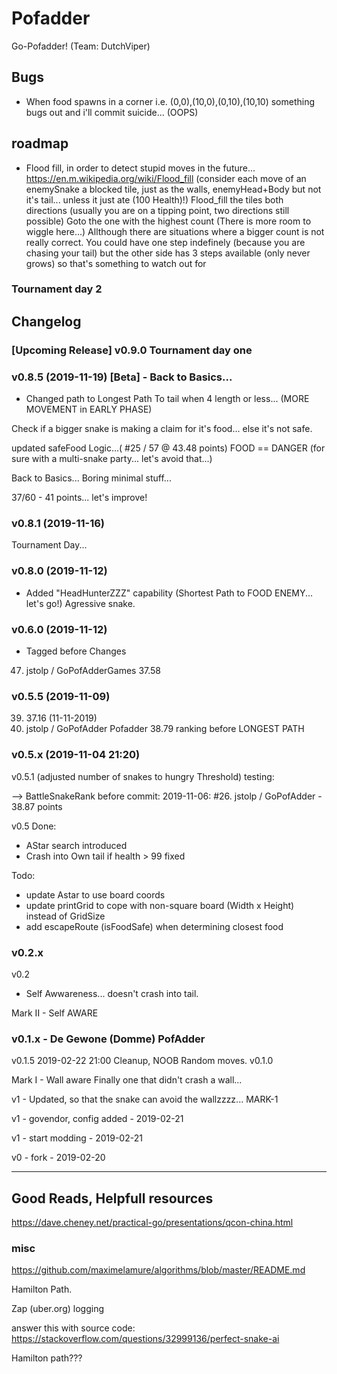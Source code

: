 # Pofadder

Go-Pofadder! (Team: DutchViper)

## Bugs

- When food spawns in a corner i.e. (0,0),(10,0),(0,10),(10,10) something bugs out and i'll commit suicide... (OOPS)

## roadmap

- Flood fill, in order to detect stupid moves in the future... https://en.m.wikipedia.org/wiki/Flood_fill
(consider each move of an enemySnake a blocked tile, just as the walls, enemyHead+Body but not it's tail... unless it just ate (100 Health)!)
Flood_fill the tiles both directions (usually you are on a tipping point, two directions still possible)
Goto the one with the highest count (There is more room to wiggle here...)
Allthough there are situations where a bigger count is not really correct. You could have one step indefinely (because you are chasing your tail)
but the other side has 3 steps available (only never grows) so that's something to watch out for

### Tournament day 2


## Changelog

### [Upcoming Release] v0.9.0 Tournament day one

### v0.8.5 (2019-11-19) [Beta] - Back to Basics...

- Changed path to Longest Path To tail when 4 length or less... (MORE MOVEMENT in EARLY PHASE)

Check if a bigger snake is making a claim for it's food... else it's not safe.

updated safeFood Logic...( #25 / 57 @ 43.48 points)
FOOD == DANGER (for sure with a multi-snake party... let's avoid that...)

Back to Basics... Boring minimal stuff...

37/60 - 41 points... let's improve!


### v0.8.1 (2019-11-16)
Tournament Day...
### v0.8.0 (2019-11-12)

- Added "HeadHunterZZZ" capability (Shortest Path to FOOD ENEMY... let's go!)
Agressive snake.

### v0.6.0 (2019-11-12)
- Tagged before Changes
47. jstolp / GoPofAdderGames 37.58

### v0.5.5 (2019-11-09)
39. 37.16 (11-11-2019)
32. jstolp / GoPofAdder Pofadder 38.79 ranking before LONGEST PATH


### v0.5.x (2019-11-04 21:20)

v0.5.1 (adjusted number of snakes to hungry Threshold) testing:

--> BattleSnakeRank before commit: 2019-11-06: #26. jstolp / GoPofAdder - 38.87 points


v0.5
Done:
 - AStar search introduced
 - Crash into Own tail if health > 99 fixed

Todo:
- update Astar to use board coords
- update printGrid to cope with non-square board (Width x Height) instead of GridSize
- add escapeRoute (isFoodSafe) when determining closest food

### v0.2.x

v0.2
 - Self Awwareness... doesn't crash into tail.

Mark II - Self AWARE

### v0.1.x - De Gewone (Domme) PofAdder

v0.1.5
 2019-02-22 21:00
 Cleanup, NOOB Random moves.
v0.1.0

Mark I - Wall aware
  Finally one that didn't crash a wall...

v1 - Updated, so that the snake can avoid the wallzzzz... MARK-1

v1 - govendor, config added - 2019-02-21

v1 - start modding - 2019-02-21  

v0 - fork - 2019-02-20



----

## Good Reads, Helpfull resources


https://dave.cheney.net/practical-go/presentations/qcon-china.html


### misc

https://github.com/maximelamure/algorithms/blob/master/README.md

Hamilton Path.

Zap (uber.org) logging

answer this with source code: https://stackoverflow.com/questions/32999136/perfect-snake-ai

Hamilton path???
